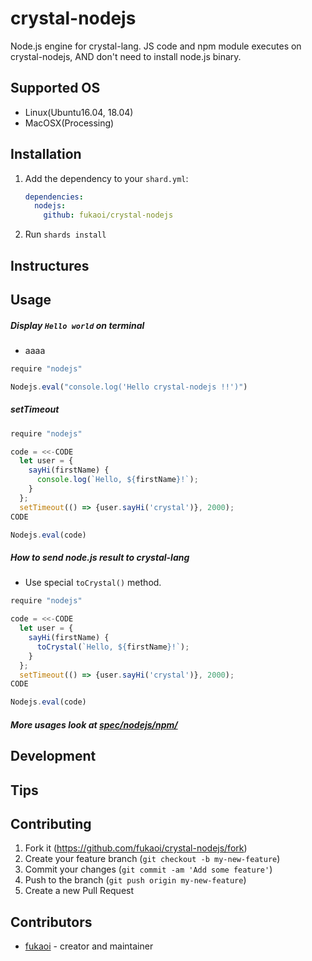 # crystal-nodejs

Node.js engine for crystal-lang.  JS code and npm module executes on crystal-nodejs, AND don't need to install node.js binary. 

## Supported OS

- Linux(Ubuntu16.04, 18.04)
- MacOSX(Processing)

## Installation

1. Add the dependency to your `shard.yml`:

   ```yaml
   dependencies:
     nodejs:
       github: fukaoi/crystal-nodejs
   ```

2. Run `shards install`

## Instructures

## Usage

##### Display `Hello world` on terminal

* aaaa

```js
require "nodejs"

Nodejs.eval("console.log('Hello crystal-nodejs !!')")
```

##### setTimeout
```js
require "nodejs"

code = <<-CODE
  let user = {
    sayHi(firstName) {
      console.log(`Hello, ${firstName}!`);
    }
  };
  setTimeout(() => {user.sayHi('crystal')}, 2000);
CODE

Nodejs.eval(code)
```

##### How to send node.js result to crystal-lang

* Use special `toCrystal()` method. 

```js
require "nodejs"

code = <<-CODE
  let user = {
    sayHi(firstName) {
      toCrystal(`Hello, ${firstName}!`);
    }
  };
  setTimeout(() => {user.sayHi('crystal')}, 2000);
CODE

Nodejs.eval(code)
```


##### More usages look at [spec/nodejs/npm/](https://github.com/fukaoi/crystal-nodejs/tree/master/spec/nodejs/npm)

## Development

## Tips


## Contributing

1. Fork it (<https://github.com/fukaoi/crystal-nodejs/fork>)
2. Create your feature branch (`git checkout -b my-new-feature`)
3. Commit your changes (`git commit -am 'Add some feature'`)
4. Push to the branch (`git push origin my-new-feature`)
5. Create a new Pull Request

## Contributors

- [fukaoi](https://github.com/fukaoi) - creator and maintainer
